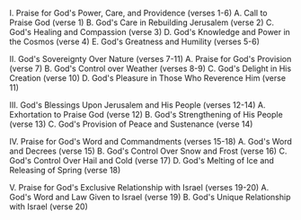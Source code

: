 I. Praise for God's Power, Care, and Providence (verses 1-6)
   A. Call to Praise God (verse 1)
   B. God's Care in Rebuilding Jerusalem (verse 2)
   C. God's Healing and Compassion (verse 3)
   D. God's Knowledge and Power in the Cosmos (verse 4)
   E. God's Greatness and Humility (verses 5-6)

II. God's Sovereignty Over Nature (verses 7-11)
   A. Praise for God's Provision (verse 7)
   B. God's Control over Weather (verses 8-9)
   C. God's Delight in His Creation (verse 10)
   D. God's Pleasure in Those Who Reverence Him (verse 11)

III. God's Blessings Upon Jerusalem and His People (verses 12-14)
   A. Exhortation to Praise God (verse 12)
   B. God's Strengthening of His People (verse 13)
   C. God's Provision of Peace and Sustenance (verse 14)

IV. Praise for God's Word and Commandments (verses 15-18)
   A. God's Word and Decrees (verse 15)
   B. God's Control Over Snow and Frost (verse 16)
   C. God's Control Over Hail and Cold (verse 17)
   D. God's Melting of Ice and Releasing of Spring (verse 18)

V. Praise for God's Exclusive Relationship with Israel (verses 19-20)
   A. God's Word and Law Given to Israel (verse 19)
   B. God's Unique Relationship with Israel (verse 20)